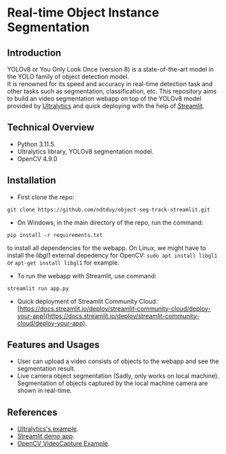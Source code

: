 # Real-time Object Instance Segmentation
## Introduction
YOLOv8 or You Only Look Once (version 8) is a state-of-the-art model in the YOLO family of object detection model.\
It is renowned for its speed and accuracy in real-time detection task and other tasks such as segmentation, classification, etc.
This repository aims to build an video segmentation webapp on top of the YOLOv8 model provided by [Ultralytics](https://docs.ultralytics.com/) and quick deploying with the help of [Streamlit](https://streamlit.io/).
## Technical Overview
+ Python 3.11.5.
+ Ultralytics library, YOLOv8 segmentation model.
+ OpenCV 4.9.0
## Installation
+ First clone the repo:
```
git clone https://github.com/ndtduy/object-seg-track-streamlit.git
```
+ On Windows, in the main directory of the repo, run the command:
```
pip install -r requirements.txt
```
to install all dependencies for the webapp. On Linux, we might have to install the *libgl1* external depedency for OpenCV: ```sudo apt install libgl1``` or ```apt-get install libgl1``` for example.
+ To run the webapp with Streamlit, use command:
```
streamlit run app.py
```
+ Quick deployment of Streamlit Community Cloud: [https://docs.streamlit.io/deploy/streamlit-community-cloud/deploy-your-app](https://docs.streamlit.io/deploy/streamlit-community-cloud/deploy-your-app).
## Features and Usages
+ User can upload a video consists of objects to the webapp and see the segmentation result.
+ Live camera object segmentation (Sadly, only works on local machine). Segmentation of objects captured by the local machine camera are shown in real-time.
## References
+ [Ultralytics's example](https://docs.ultralytics.com/guides/instance-segmentation-and-tracking/).
+ [Streamlit demo app](https://github.com/streamlit/llm-examples/blob/main/Chatbot.py).
+ [OpenCV VideoCapture Example](https://www.geeksforgeeks.org/python-opencv-capture-video-from-camera/).